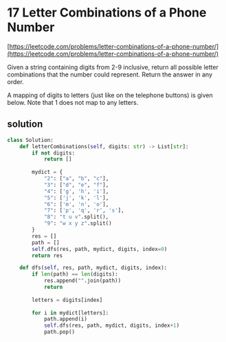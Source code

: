 # 17 Letter Combinations of a Phone Number
[https://leetcode.com/problems/letter-combinations-of-a-phone-number/](https://leetcode.com/problems/letter-combinations-of-a-phone-number/)

Given a string containing digits from 2-9 inclusive, return all possible letter combinations that the number could represent. Return the answer in any order.

A mapping of digits to letters (just like on the telephone buttons) is given below. Note that 1 does not map to any letters.

## solution

```python
class Solution:
    def letterCombinations(self, digits: str) -> List[str]:
        if not digits:
            return []
        
        mydict = {
            "2": ["a", "b", "c"],
            "3": ["d", "e", "f"],
            "4": ['g', 'h', 'i'],
            "5": ['j', 'k', 'l'],
            "6": ['m', 'n', 'o'],
            "7": ['p', 'q', 'r', 's'],
            "8": "t u v".split(),
            "9": "w x y z".split()
        }
        res = []
        path = []
        self.dfs(res, path, mydict, digits, index=0)
        return res

    def dfs(self, res, path, mydict, digits, index):
        if len(path) == len(digits):
            res.append("".join(path))
            return
        
        letters = digits[index]     
    
        for i in mydict[letters]:
            path.append(i)
            self.dfs(res, path, mydict, digits, index+1)
            path.pop()
```
